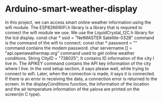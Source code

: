 # Arduino-smart-weather-display
In this project, we can access smart online weather information using the wifi module.
The ESP8266WiFi.h library is a library that is required to connect the wifi module we use.
We use the LiquidCrystal_I2C.h library for the lcd display.
const char * ssid = "NetMASTER Satellite-032B" command is the command of the wifi to connect.
const char * password = "" command contains the modem password.
char servername [] = "api.openweathermap.org" command used to get online weather conditions.
String CityID = "738025"; It contains ID information of the city I live in.
The APIKEY command contains the API key information of the city where I live.
In the void setup section, it says please wait, while trying to connect to wifi.
Later, when the connection is made, it says it is connected. If there is an error in receiving the data, a connection error is returned to the screen.
In the displayConditions function, the information of the location and the air temperature information of the yalova are printed on the screen(in C type).
